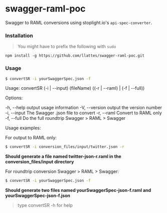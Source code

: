 # swagger-raml-poc

Swagger to RAML conversions using stoplight.io's `api-spec-converter`.

### Installation

> You might have to prefix the following with `sudo`

```
npm install -g https://github.com/llattes/swagger-raml-poc.git
```

### Usage

```bash
$ convertSR -i yourSwaggerSpec.json -f
```

Usage: convertSR (-i | --input) (fileName) ((-r | --raml) | (-f | --full))

Options:

-h, --help              output usage information
-V, --version           output the version number
-i, --input <fileName>  The Swagger .json file to convert
-r, --raml              Convert to RAML only
-f, --full              Do the full roundtrip Swagger > RAML > Swagger

Usage examples:

For output to RAML only:
```bash
$ convertSR -i conversion_files/input/twitter.json -r
```
**Should generate a file named twitter-json-r.raml in the conversion_files/input directory**

For roundtrip conversion Swagger > RAML > Swagger:
```bash
$ convertSR -i yourSwaggerSpec.json -f
```
**Should generate two files named yourSwaggerSpec-json-f.raml and yourSwaggerSpec-json-f.json**

> type convertSR -h for help
